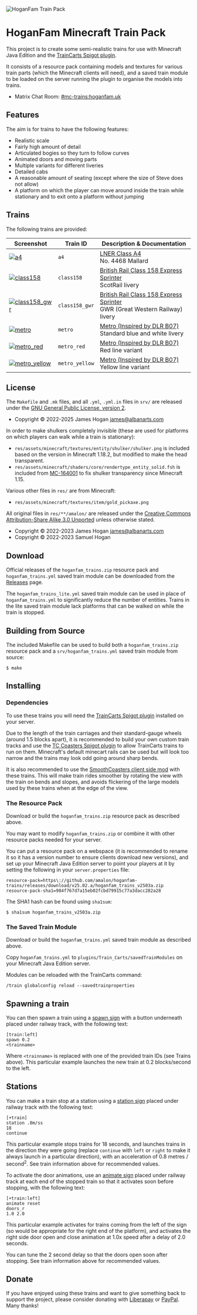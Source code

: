 ![HoganFam Train Pack](docs/banner.jpg)

HoganFam Minecraft Train Pack
=============================

This project is to create some semi-realistic trains for use with Minecraft
Java Edition and the [TrainCarts Spigot plugin].

It consists of a resource pack containing models and textures for various train
parts (which the Minecraft clients will need), and a saved train module to be
loaded on the server running the plugin to organise the models into trains.

- Matrix Chat Room: [\#mc-trains:hoganfam.uk](https://matrix.to/#/#mc-trains:hoganfam.uk?via=hoganfam.uk)


Features
--------

The aim is for trains to have the following features:
 - Realistic scale
 - Fairly high amount of detail
 - Articulated bogies so they turn to follow curves
 - Animated doors and moving parts
 - Multiple variants for different liveries
 - Detailed cabs
 - A reasonable amount of seating (except where the size of Steve does not
   allow)
 - A platform on which the player can move around inside the train while
   stationary and to exit onto a platform without jumping


Trains
------

The following trains are provided:

Screenshot                                                          | Train ID        | Description & Documentation
--------------------------------------------------------------------|-----------------|-------------
[![a4](docs/a4_thumb.jpg)](./docs/a4.md)                            | `a4`            | [LNER Class A4](./docs/a4.md)<br/>No. 4468 Mallard
[![class158](docs/class158_thumb.jpg)](./docs/class158.md)          | `class158`      | [British Rail Class 158 Express Sprinter](./docs/class158.md)<br/>ScotRail livery
[![class158\_gwr](docs/class158_gwr_thumb.jpg)](./docs/class158.md) | `class158_gwr`  | [British Rail Class 158 Express Sprinter](./docs/class158.md)<br/>GWR (Great Western Railway) livery
[![metro](docs/metro_thumb.jpg)](./docs/metro.md)                   | `metro`         | [Metro (Inspired by DLR B07)](./docs/metro.md)<br/>Standard blue and white livery
[![metro\_red](docs/metro_red_thumb.jpg)](./docs/metro.md)          | `metro_red`     | [Metro (Inspired by DLR B07)](./docs/metro.md)<br/>Red line variant
[![metro\_yellow](docs/metro_yellow_thumb.jpg)](./docs/metro.md)    | `metro_yellow`  | [Metro (Inspired by DLR B07)](./docs/metro.md)<br/>Yellow line variant


License 
-------

The `Makefile` and `.mk` files, and all `.yml`, `.yml.in` files in `srv/` are
released under the [GNU General Public License, version 2].
 - Copyright © 2022-2025 James Hogan <james@albanarts.com>

In order to make shulkers completely invisible (these are used for platforms on
which players can walk while a train is stationary):
 - `res/assets/minecraft/textures/entity/shulker/shulker.png` is included based
   on the version in Minecraft 1.18.2, but modified to make the head
   transparent.
 - `res/assets/minecraft/shaders/core/rendertype_entity_solid.fsh` is included
   from [MC-164001](https://bugs.mojang.com/browse/MC-164001) to fix shulker
   transparency since Minecraft 1.15.

Various other files in `res/` are from Minecraft:
 - `res/assets/minecraft/textures/item/gold_pickaxe.png`

All original files in `res/**/amalon/` are released under the [Creative Commons
Attribution-Share Alike 3.0 Unported] unless otherwise stated.
 - Copyright © 2022-2023 James Hogan <james@albanarts.com>
 - Copyright © 2022-2023 Samuel Hogan


Download
--------

Official releases of the `hoganfam_trains.zip` resource pack and
`hoganfam_trains.yml` saved train module can be downloaded from the
[Releases](https://github.com/amalon/hoganfam-trains/releases/) page.

The `hoganfam_trains_lite.yml` saved train module can be used in place of
`hoganfam_trains.yml` to significantly reduce the number of entities. Trains in
the lite saved train module lack platforms that can be walked on while the
train is stopped.


Building from Source
--------------------

The included Makefile can be used to build both a `hoganfam_trains.zip`
resource pack and a `srv/hoganfam_trains.yml` saved train module from source:

```shell
$ make
```


Installing
----------

### Dependencies

To use these trains you will need the [TrainCarts Spigot plugin] installed on
your server.

Due to the length of the train carriages and their standard-gauge wheels
(around 1.5 blocks apart), it is recommended to build your own custom train
tracks and use the [TC Coasters Spigot plugin] to allow TrainCarts trains to
run on them. Minecraft's default minecart rails can be used but will look too
narrow and the trains may look odd going around sharp bends.

It is also recommended to use the [SmoothCoasters client side mod] with these
trains. This will make train rides smoother by rotating the view with the
train on bends and slopes, and avoids flickering of the large models used by
these trains when at the edge of the view.


### The Resource Pack

Download or build the `hoganfam_trains.zip` resource pack as described above.

You may want to modify `hoganfam_trains.zip` or combine it with other resource
packs needed for your server.

You can put a resource pack on a webspace (it is recommended to rename it so it
has a version number to ensure clients download new versions), and set up your
Minecraft Java Edition server to point your players at it by setting the
following in your `server.properties` file:

```
resource-pack=https\://github.com/amalon/hoganfam-trains/releases/download/v25.02.a/hoganfam_trains_v2503a.zip
resource-pack-sha1=984f767d7a15eb02fcbd79915c77a3dacc282a28
```

The SHA1 hash can be found using `sha1sum`:

```shell
$ sha1sum hoganfam_trains_v2503a.zip
```

### The Saved Train Module

Download or build the `hoganfam_trains.yml` saved train module as described
above.

Copy `hoganfam_trains.yml` to `plugins/Train_Carts/savedTrainModules` on your
Minecraft Java Edition server.

Modules can be reloaded with the TrainCarts command:

```
/train globalconfig reload --savedtrainproperties
```


Spawning a train
----------------

You can then spawn a train using a [spawn
sign](https://wiki.traincarts.net/p/TrainCarts/Signs/Spawner) with a button
underneath placed under railway track, with the following text:
```
[train:left]
spawn 0.2
<trainname>
```

Where `<trainname>` is replaced with one of the provided train IDs (see Trains
above). This particular example launches the new train at 0.2 blocks/second to
the left.


Stations
--------

You can make a train stop at a station using a [station
sign](https://wiki.traincarts.net/p/TrainCarts/Signs/Station) placed under
railway track with the following text:
```
[+train]
station .8m/ss
18
continue
```

This particular example stops trains for 18 seconds, and launches trains in the
direction they were going (replace `continue` with `left` or `right` to make it
always launch in a particular direction), with an acceleration of 0.8 metres /
second<sup>2</sup>. See train information above for recommended values.

To activate the door animations, use an [animate
sign](https://wiki.traincarts.net/p/TrainCarts/Signs/Animate) placed under
railway track at each end of the stopped train so that it activates soon before
stopping, with the following text:
```
[+train:left]
animate reset
doors_r
1.0 2.0
```

This particular example activates for trains coming from the left of the sign
(so would be appropriate for the right end of the platform), and activates the
right side door open and close animation at 1.0x speed after a delay of 2.0
seconds.

You can tune the 2 second delay so that the doors open soon after stopping. See
train information above for recommended values.


Donate
------

If you have enjoyed using these trains and want to give something back to
support the project, please consider donating with
[Liberapay](https://liberapay.com/jameshogan/donate) or
[PayPal](https://www.paypal.me/jamesahogan). Many thanks!


[TrainCarts Spigot plugin]: https://www.spigotmc.org/resources/traincarts.39592/
[TC Coasters Spigot plugin]: https://www.spigotmc.org/resources/tc-coasters.59583/
[SmoothCoasters client side mod]: https://modrinth.com/mod/smoothcoasters
[GNU General Public License, version 2]: https://www.gnu.org/licenses/old-licenses/gpl-2.0.html
[Creative Commons Attribution-Share Alike 3.0 Unported]: https://creativecommons.org/licenses/by-sa/3.0/
